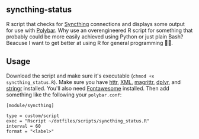 ## syncthing-status

R script that checks for [Syncthing](https://syncthing.net/) connections and displays some output for use with [Polybar](https://github.com/polybar/polybar). Why use an overengineered R script for something that probably could be more easily achieved using Python or just plain Bash? Beacuse I want to get better at using R for general programming :man_shrugging:.

## Usage

Download the script and make sure it's executable (`chmod +x syncthing_status.R`). Make sure you have [httr](https://cran.r-project.org/web/packages/httr/), [XML](https://cran.r-project.org/web/packages/XML/), [magrittr](https://magrittr.tidyverse.org/), [dplyr](https://dplyr.tidyverse.org/), and [stringr](https://stringr.tidyverse.org/) installed. You'll also need [Fontawesome](https://fontawesome.com/) installed. Then add something like the following your `polybar.conf`:

```
[module/syncthing]

type = custom/script
exec = "Rscript ~/dotfiles/scripts/syncthing_status.R"
interval = 60
format = "<label>"
```
